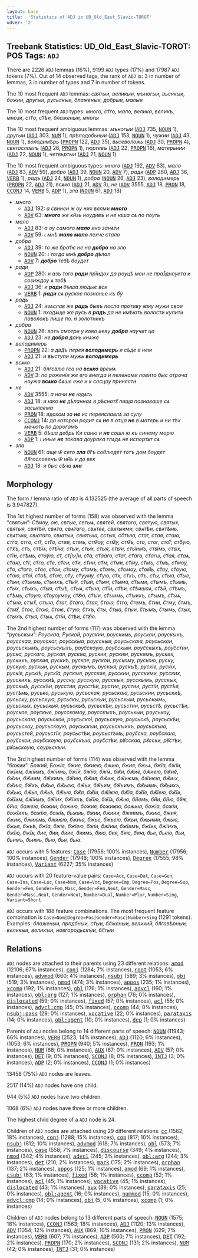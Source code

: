 ```yaml
---
layout: base
title:  'Statistics of ADJ in UD_Old_East_Slavic-TOROT'
udver: '2'
---
```


## Treebank Statistics: UD_Old_East_Slavic-TOROT: POS Tags: `ADJ`

There are 2226 `ADJ` lemmas (16%), 9199 `ADJ` types (17%) and 17987 `ADJ` tokens (7%).
Out of 14 observed tags, the rank of `ADJ` is: 3 in number of lemmas, 3 in number of types and 7 in number of tokens.

The 10 most frequent `ADJ` lemmas: <em>святыи, великыи, мъногыи, вьсякыи, божии, другыи, русьскыи, блаженыи, добрыи, малыи</em>

The 10 most frequent `ADJ` types:  <em>много, ст҃го, мало, велика, великъ, мнози, стг҃о, ст҃ѣи, блаженыи, многы</em>

The 10 most frequent ambiguous lemmas: <em>мъногыи</em> (<tt><a href="orv_torot-pos-ADJ.html">ADJ</a></tt> 735, <tt><a href="orv_torot-pos-NOUN.html">NOUN</a></tt> 1), <em>другыи</em> (<tt><a href="orv_torot-pos-ADJ.html">ADJ</a></tt> 303, <tt><a href="orv_torot-pos-NUM.html">NUM</a></tt> 1), <em>прѣподобьныи</em> (<tt><a href="orv_torot-pos-ADJ.html">ADJ</a></tt> 153, <tt><a href="orv_torot-pos-NOUN.html">NOUN</a></tt> 1), <em>чужии</em> (<tt><a href="orv_torot-pos-ADJ.html">ADJ</a></tt> 43, <tt><a href="orv_torot-pos-NOUN.html">NOUN</a></tt> 1), <em>володимѣрь</em> (<tt><a href="orv_torot-pos-PROPN.html">PROPN</a></tt> 122, <tt><a href="orv_torot-pos-ADJ.html">ADJ</a></tt> 35), <em>вьсеволожь</em> (<tt><a href="orv_torot-pos-ADJ.html">ADJ</a></tt> 30, <tt><a href="orv_torot-pos-PROPN.html">PROPN</a></tt> 4), <em>святославль</em> (<tt><a href="orv_torot-pos-ADJ.html">ADJ</a></tt> 26, <tt><a href="orv_torot-pos-PROPN.html">PROPN</a></tt> 1), <em>гюргевъ</em> (<tt><a href="orv_torot-pos-ADJ.html">ADJ</a></tt> 22, <tt><a href="orv_torot-pos-PROPN.html">PROPN</a></tt> 16), <em>матерьнии</em> (<tt><a href="orv_torot-pos-ADJ.html">ADJ</a></tt> 22, <tt><a href="orv_torot-pos-NOUN.html">NOUN</a></tt> 1), <em>четвьртыи</em> (<tt><a href="orv_torot-pos-ADJ.html">ADJ</a></tt> 21, <tt><a href="orv_torot-pos-NOUN.html">NOUN</a></tt> 1)

The 10 most frequent ambiguous types:  <em>много</em> (<tt><a href="orv_torot-pos-ADJ.html">ADJ</a></tt> 192, <tt><a href="orv_torot-pos-ADV.html">ADV</a></tt> 63), <em>мало</em> (<tt><a href="orv_torot-pos-ADJ.html">ADJ</a></tt> 83, <tt><a href="orv_torot-pos-ADV.html">ADV</a></tt> 59), <em>добро</em> (<tt><a href="orv_torot-pos-ADJ.html">ADJ</a></tt> 39, <tt><a href="orv_torot-pos-NOUN.html">NOUN</a></tt> 20, <tt><a href="orv_torot-pos-ADV.html">ADV</a></tt> 7), <em>ради</em> (<tt><a href="orv_torot-pos-ADP.html">ADP</a></tt> 280, <tt><a href="orv_torot-pos-ADJ.html">ADJ</a></tt> 36, <tt><a href="orv_torot-pos-VERB.html">VERB</a></tt> 1), <em>радъ</em> (<tt><a href="orv_torot-pos-ADJ.html">ADJ</a></tt> 24, <tt><a href="orv_torot-pos-NOUN.html">NOUN</a></tt> 1), <em>добра</em> (<tt><a href="orv_torot-pos-NOUN.html">NOUN</a></tt> 26, <tt><a href="orv_torot-pos-ADJ.html">ADJ</a></tt> 23), <em>володимерь</em> (<tt><a href="orv_torot-pos-PROPN.html">PROPN</a></tt> 22, <tt><a href="orv_torot-pos-ADJ.html">ADJ</a></tt> 21), <em>всѧко</em> (<tt><a href="orv_torot-pos-ADJ.html">ADJ</a></tt> 21, <tt><a href="orv_torot-pos-ADV.html">ADV</a></tt> 3), <em>не</em> (<tt><a href="orv_torot-pos-ADV.html">ADV</a></tt> 3555, <tt><a href="orv_torot-pos-ADJ.html">ADJ</a></tt> 18, <tt><a href="orv_torot-pos-PRON.html">PRON</a></tt> 18, <tt><a href="orv_torot-pos-CCONJ.html">CCONJ</a></tt> 14, <tt><a href="orv_torot-pos-VERB.html">VERB</a></tt> 5, <tt><a href="orv_torot-pos-ADP.html">ADP</a></tt> 1), <em>зла</em> (<tt><a href="orv_torot-pos-NOUN.html">NOUN</a></tt> 61, <tt><a href="orv_torot-pos-ADJ.html">ADJ</a></tt> 18)


* <em>много</em>
  * <tt><a href="orv_torot-pos-ADJ.html">ADJ</a></tt> 192: <em>а свинеи ж ѹ них велми <b>много</b></em>
  * <tt><a href="orv_torot-pos-ADV.html">ADV</a></tt> 63: <em><b>много</b> же кн҃зь нѹдивъ и не ꙗша сѧ по пѹть</em>
* <em>мало</em>
  * <tt><a href="orv_torot-pos-ADJ.html">ADJ</a></tt> 83: <em>а оу самого <b>мало</b> ино занѧти</em>
  * <tt><a href="orv_torot-pos-ADV.html">ADV</a></tt> 59: <em>ꙇ мнѣ <b>мало</b> <b>мало</b> лехче стало</em>
* <em>добро</em>
  * <tt><a href="orv_torot-pos-ADJ.html">ADJ</a></tt> 39: <em>то же брат҃ѥ не на <b>добро</b> на зло</em>
  * <tt><a href="orv_torot-pos-NOUN.html">NOUN</a></tt> 20: <em>ꙇ тогда мнѣ <b>добро</b> дѣлал</em>
  * <tt><a href="orv_torot-pos-ADV.html">ADV</a></tt> 7: <em><b>добро</b> тебѣ бѹдет</em>
* <em>ради</em>
  * <tt><a href="orv_torot-pos-ADP.html">ADP</a></tt> 280: <em>и азъ того <b>ради</b> прїидох да рѹцѣ мои не праз꙽днѹета и созиждѹ ѧ тебѣ</em>
  * <tt><a href="orv_torot-pos-ADJ.html">ADJ</a></tt> 36: <em>и <b>ради</b> бꙑша людьѥ вси</em>
  * <tt><a href="orv_torot-pos-VERB.html">VERB</a></tt> 1: <em><b>ради</b> сѧ руское познанье къ б҃у</em>
* <em>радъ</em>
  * <tt><a href="orv_torot-pos-ADJ.html">ADJ</a></tt> 24: <em>изѧслав же <b>радъ</b> бывъ посла противу ѥму мужи свои</em>
  * <tt><a href="orv_torot-pos-NOUN.html">NOUN</a></tt> 1: <em>входѧще же русь в <b>радъ</b> да не имѣють волости купити паволокъ лише по. н҃ золотникъ</em>
* <em>добра</em>
  * <tt><a href="orv_torot-pos-NOUN.html">NOUN</a></tt> 26: <em>вотъ смотри у ково иеву <b>добра</b> научит ца</em>
  * <tt><a href="orv_torot-pos-ADJ.html">ADJ</a></tt> 23: <em>не <b>добра</b> дань кнѧже</em>
* <em>володимерь</em>
  * <tt><a href="orv_torot-pos-PROPN.html">PROPN</a></tt> 22: <em>а двд҃ъ перея <b>володимерь</b> и сѣде в нем</em>
  * <tt><a href="orv_torot-pos-ADJ.html">ADJ</a></tt> 21: <em>и выступи мужь <b>володимерь</b></em>
* <em>всѧко</em>
  * <tt><a href="orv_torot-pos-ADJ.html">ADJ</a></tt> 21: <em>блгсвлю гса на <b>всѧко</b> времѧ</em>
  * <tt><a href="orv_torot-pos-ADV.html">ADV</a></tt> 3: <em>по роженїи же его внегда и пеленами повито быс отроча нѹжа <b>всѧко</b> бѧше еже и к сосцѹ принести</em>
* <em>не</em>
  * <tt><a href="orv_torot-pos-ADV.html">ADV</a></tt> 3555: <em>а ночи <b>не</b> ꙗдѧть</em>
  * <tt><a href="orv_torot-pos-ADJ.html">ADJ</a></tt> 18: <em>и ꙗко <b>не</b> дѣланнаѧ в рѣснотꙋ пища познаваше сѧ засылаема</em>
  * <tt><a href="orv_torot-pos-PRON.html">PRON</a></tt> 18: <em>идохом за <b>не</b> ис переяславлѧ за сулу</em>
  * <tt><a href="orv_torot-pos-CCONJ.html">CCONJ</a></tt> 14: <em>да которои родит сѧ <b>не</b> в отца <b>не</b> в матерь и ни тѣх мечють по дорогамъ</em>
  * <tt><a href="orv_torot-pos-VERB.html">VERB</a></tt> 5: <em>бѣша дебрь Ки саню и <b>не</b> сошл ю къ синему морю</em>
  * <tt><a href="orv_torot-pos-ADP.html">ADP</a></tt> 1: <em>ι иные <b>не</b> токава дѹрака глѧдѧ не испортѧт сѧ</em>
* <em>зла</em>
  * <tt><a href="orv_torot-pos-NOUN.html">NOUN</a></tt> 61: <em>аще ѿ сего <b>зла</b> бг҃ъ соблюдет тотъ дом бѹдет бл҃гословенъ ѿ нн҃ѣ и до век</em>
  * <tt><a href="orv_torot-pos-ADJ.html">ADJ</a></tt> 18: <em>и быс сѣча <b>зла</b></em>

## Morphology

The form / lemma ratio of `ADJ` is 4.132525 (the average of all parts of speech is 3.947827).

The 1st highest number of forms (158) was observed with the lemma “святыи”: <em>Ст҃моу, оѥ, свтые, свтыѧ, святей, святого, святую, святых, святыя, святѣй, свѧта, свѧтаго, свѧтее, свѧтыими, свѧтѣи, свѧтѣмь, свѧтꙑꙗ, свꙗтаго, свꙗтыи, свꙗтыꙗ, сстых, сс҃тꙑꙗ, стаг, стая, стаꙗ, стга, стго, стг҃, стг҃о, стии, стмъ, стм҃оу, стм҃у, стм҃ь, сто, стог, стог҃, сто҃ую, стх҃ъ, стъ, стъ҃іѧ, стъ҃іꙗ, стыи, стых, стыя, сты҃и, сты҃имъ, сты҃мь, сты҃х, стїи, стѣмь, стѹ҃ю, ст҃, ст҃[ꙑ]и, ст҃а, ст҃ааго, ст҃аг, ст҃аго, ст҃агѡ, ст҃ая, ст҃аѧ, ст҃аꙗ, ст҃г, ст҃го, ст҃е, ст҃еи, ст҃и, ст҃ии, ст҃м, ст҃ми, ст҃му, ст҃мъ, ст҃мь, ст҃мѹ, ст҃о, ст҃ого, ст҃ое, ст҃ои, ст҃ому, ст҃омъ, ст҃омь, ст҃омѹ, ст҃ом҃ь, ст҃оу, ст҃оую, ст҃ою, ст҃оі, ст҃оѣ, ст҃оѥ, ст҃у, ст҃ууму, ст҃ую, ст҃х, ст҃хъ, ст҃ъ, ст҃ы, ст҃ыа, ст҃ые, ст҃ыи, ст҃ыимь, ст҃ыихъ, ст҃ыи҃, ст҃ый, ст҃ым, ст҃ыма, ст҃ыми, ст҃ымъ, ст҃ымь, ст҃ых, ст҃ыхъ, ст҃ыя, ст҃ыѣ, ст҃ыѧ, ст҃ыꙗ, ст҃їи, ст҃ѣи, ст҃ѣишаѧ, ст҃ѣй, ст҃ѣмъ, ст҃ѣмь, ст҃ѹю, ст҃ѹѹмѹ, ст҃ꙋю, ст҃ꙑи, ст҃ꙑимь, ст҃ꙑихъ, ст҃ꙑмъ, ст҃ꙑѧ, ст҃ꙑꙗ, стꙑх҃, стꙑꙗ, с҃таг, с҃таго, с҃тая, с҃таꙗ, с҃тго, с҃темъ, с҃тии, с҃тму, с҃тмъ, с҃тмꙋ, с҃тое, с҃тою, с҃тоѥ, с҃тую, с҃тхъ, с҃ты, с҃тыа, с҃тыи, с҃тымъ, с҃тымь, с҃тых, с҃тыхъ, с҃тыя, с҃тыѧ, с҃тїи, с҃тѣи, с҃тꙋю</em>.

The 2nd highest number of forms (117) was observed with the lemma “русьскыи”: <em>Роускаа, Руской, роускии, роускимь, роускои, роускыхъ, роусскаа, роусскаг, роусскыа, роусскыи, роусьскаꙗ, роусьскои, роусьскымъ, роусьскыхъ, роус҃скоую, роус҃скым, роус҃скыхъ, роус҃стии, руска, рускаго, руская, рускиа, рускии, руским, рускимъ, руских, рускихъ, руския, рускиѣ, руское, рускои, рускому, рускою, руску, рускую, рускыи, рускым, рускымъ, рускыя, рускыѣ, рускіе, рускіх, рускія, рускіѣ, рускїа, рускꙑя, русские, русскии, русскими, русских, русскихъ, русскиѣ, русску, русскую, русскыи, русскымъ, русскых, русскыѣ, русскѣи, русстии, русстѣи, рустие, рустии, рустїи, рустѣи, рустѣмь, русько, руськую, русьская, русьскаꙗ, русьскии, русьскиѣ, русьску, русьскую, русьскы, русьскыи, русьскым, русьскымь, русьскых, русьскыя, русьскыѣ, русьскѣи, русьстии, русьстѣ, русьстѣи, рѹское, рѹскые, рѹсскомѹ, рѹсскꙑхъ, рѹськыи, рѹськѹ, рѹсьскаꙗ, рѹсьскои, рѹсьскоі, рѹсьскую, рѹсьскѣ, рѹсьскѣи, рѹсьскѹ, рѹсьскѹю, рѹсьскꙑи, рѹсьскꙑихъ, рѹсьскꙑꙗ, рѹсьстей, рѹсьстїи, рѹсьстѣи, рѹсьстѣмь, рѹс҃ска, рѹс҃скаꙗ, рѹс҃скои, рѹс҃скѹю, рѹс҃скꙑꙗ, рѹс҃стѣи, рꙋсскаа, рꙋсски, рꙋстѣи, рꙋсьскѹю, сѹрьскꙑи</em>.

The 3rd highest number of forms (114) was observed with the lemma “божии”: <em>Божий, Божіа, бжие, бжиею, бжию, бжия, бжьѧ, бжїа, бжїи, бжїим, бжїимъ, бжїимь, бжїй, бжїю, бжїѧ, бж҃и, бж҃ие, бж҃иею, бж҃ие҃, бж҃ии, бж҃иим, бж҃иимь, бж҃ию, бж҃ия, бж҃иѥ, бж҃иѥмь, бж҃иѥю, бж҃иꙇх, бж҃иꙗ, бж҃хъ, бж҃ье, бж҃ьею, бж҃ьи, бж҃ьим, бж҃ьимъ, бж҃ьимь, бж҃ьихъ, бж҃ью, бж҃ья, бж҃ьѣ, бж҃ьꙗ, бж҃я, бж҃іи, бж҃іѥю, бж҃їа, бж҃їе, бж҃їею, бж҃їи, бж҃їим, бж҃їимъ, бж҃їих, бж҃їихъ, бж҃їю, бж҃їѧ, бж҃ꙇю, би҃емь, би҃и, би҃ю, би҃ѥ, би҃ꙗ, божеꙗ, божии, божию, божия, божиѥю, божиꙗ, божїа, божїи, божїихъ, божїю, божїѧ, бьжмь, б҃жии, б҃жиии, б҃жиимъ, б҃жию, б҃жия, б҃жиѥ, б҃жиѥмь, б҃жиѥю, б҃жиꙗ, б҃жье, б҃жьею, б҃жьи, б҃жьими, б҃жью, б҃жья, б҃жьѣ, б҃жїа, б҃жїе, б҃жїею, б҃жїи, б҃жїим, б҃жїимъ, б҃жїих, б҃жїихъ, б҃жїю, б҃жїѧ, б҃ие, б҃ии, б҃иие, б҃иимь, б҃ию, б҃ия, б҃иѥ, б҃иꙗ, б҃ье, б҃ьею, б҃ьи, б҃ьимъ, б҃ьимь, б҃ью, б҃ья, б҃ьꙗ</em>.

`ADJ` occurs with 5 features: <tt><a href="orv_torot-feat-Case.html">Case</a></tt> (17956; 100% instances), <tt><a href="orv_torot-feat-Number.html">Number</a></tt> (17956; 100% instances), <tt><a href="orv_torot-feat-Gender.html">Gender</a></tt> (17948; 100% instances), <tt><a href="orv_torot-feat-Degree.html">Degree</a></tt> (17555; 98% instances), <tt><a href="orv_torot-feat-Variant.html">Variant</a></tt> (6227; 35% instances)

`ADJ` occurs with 20 feature-value pairs: `Case=Acc`, `Case=Dat`, `Case=Gen`, `Case=Ins`, `Case=Loc`, `Case=Nom`, `Case=Voc`, `Degree=Cmp`, `Degree=Pos`, `Degree=Sup`, `Gender=Fem`, `Gender=Fem,Masc`, `Gender=Fem,Neut`, `Gender=Masc`, `Gender=Masc,Neut`, `Gender=Neut`, `Number=Dual`, `Number=Plur`, `Number=Sing`, `Variant=Short`

`ADJ` occurs with 188 feature combinations.
The most frequent feature combination is `Case=Nom|Degree=Pos|Gender=Masc|Number=Sing` (1291 tokens).
Examples: <em>блаженыи, прпдбныи, ст҃ыи, бл҃женыи, великий, бл҃говѣрныи, великыи, великꙑи, новгородьскꙑи, бл҃гыи</em>


## Relations

`ADJ` nodes are attached to their parents using 23 different relations: <tt><a href="orv_torot-dep-amod.html">amod</a></tt> (12106; 67% instances), <tt><a href="orv_torot-dep-conj.html">conj</a></tt> (1284; 7% instances), <tt><a href="orv_torot-dep-root.html">root</a></tt> (1053; 6% instances), <tt><a href="orv_torot-dep-advmod.html">advmod</a></tt> (660; 4% instances), <tt><a href="orv_torot-dep-nsubj.html">nsubj</a></tt> (589; 3% instances), <tt><a href="orv_torot-dep-obj.html">obj</a></tt> (519; 3% instances), <tt><a href="orv_torot-dep-nmod.html">nmod</a></tt> (474; 3% instances), <tt><a href="orv_torot-dep-appos.html">appos</a></tt> (235; 1% instances), <tt><a href="orv_torot-dep-xcomp.html">xcomp</a></tt> (192; 1% instances), <tt><a href="orv_torot-dep-obl.html">obl</a></tt> (176; 1% instances), <tt><a href="orv_torot-dep-advcl.html">advcl</a></tt> (160; 1% instances), <tt><a href="orv_torot-dep-obl-arg.html">obl:arg</a></tt> (127; 1% instances), <tt><a href="orv_torot-dep-orphan.html">orphan</a></tt> (76; 0% instances), <tt><a href="orv_torot-dep-dislocated.html">dislocated</a></tt> (59; 0% instances), <tt><a href="orv_torot-dep-fixed.html">fixed</a></tt> (57; 0% instances), <tt><a href="orv_torot-dep-acl.html">acl</a></tt> (55; 0% instances), <tt><a href="orv_torot-dep-advcl-cmp.html">advcl:cmp</a></tt> (45; 0% instances), <tt><a href="orv_torot-dep-ccomp.html">ccomp</a></tt> (44; 0% instances), <tt><a href="orv_torot-dep-nsubj-pass.html">nsubj:pass</a></tt> (29; 0% instances), <tt><a href="orv_torot-dep-vocative.html">vocative</a></tt> (22; 0% instances), <tt><a href="orv_torot-dep-parataxis.html">parataxis</a></tt> (14; 0% instances), <tt><a href="orv_torot-dep-obl-agent.html">obl:agent</a></tt> (10; 0% instances), <tt><a href="orv_torot-dep-dep.html">dep</a></tt> (1; 0% instances)

Parents of `ADJ` nodes belong to 14 different parts of speech: <tt><a href="orv_torot-pos-NOUN.html">NOUN</a></tt> (11943; 66% instances), <tt><a href="orv_torot-pos-VERB.html">VERB</a></tt> (2523; 14% instances), <tt><a href="orv_torot-pos-ADJ.html">ADJ</a></tt> (1120; 6% instances),  (1053; 6% instances), <tt><a href="orv_torot-pos-PROPN.html">PROPN</a></tt> (940; 5% instances), <tt><a href="orv_torot-pos-PRON.html">PRON</a></tt> (193; 1% instances), <tt><a href="orv_torot-pos-NUM.html">NUM</a></tt> (68; 0% instances), <tt><a href="orv_torot-pos-AUX.html">AUX</a></tt> (67; 0% instances), <tt><a href="orv_torot-pos-ADV.html">ADV</a></tt> (57; 0% instances), <tt><a href="orv_torot-pos-DET.html">DET</a></tt> (9; 0% instances), <tt><a href="orv_torot-pos-SCONJ.html">SCONJ</a></tt> (8; 0% instances), <tt><a href="orv_torot-pos-INTJ.html">INTJ</a></tt> (3; 0% instances), <tt><a href="orv_torot-pos-ADP.html">ADP</a></tt> (2; 0% instances), <tt><a href="orv_torot-pos-CCONJ.html">CCONJ</a></tt> (1; 0% instances)

13458 (75%) `ADJ` nodes are leaves.

2517 (14%) `ADJ` nodes have one child.

944 (5%) `ADJ` nodes have two children.

1068 (6%) `ADJ` nodes have three or more children.

The highest child degree of a `ADJ` node is 24.

Children of `ADJ` nodes are attached using 29 different relations: <tt><a href="orv_torot-dep-cc.html">cc</a></tt> (1562; 18% instances), <tt><a href="orv_torot-dep-conj.html">conj</a></tt> (1288; 15% instances), <tt><a href="orv_torot-dep-cop.html">cop</a></tt> (817; 10% instances), <tt><a href="orv_torot-dep-nsubj.html">nsubj</a></tt> (812; 10% instances), <tt><a href="orv_torot-dep-advmod.html">advmod</a></tt> (618; 7% instances), <tt><a href="orv_torot-dep-obl.html">obl</a></tt> (573; 7% instances), <tt><a href="orv_torot-dep-case.html">case</a></tt> (558; 7% instances), <tt><a href="orv_torot-dep-discourse.html">discourse</a></tt> (349; 4% instances), <tt><a href="orv_torot-dep-nmod.html">nmod</a></tt> (342; 4% instances), <tt><a href="orv_torot-dep-advcl.html">advcl</a></tt> (245; 3% instances), <tt><a href="orv_torot-dep-obl-arg.html">obl:arg</a></tt> (244; 3% instances), <tt><a href="orv_torot-dep-det.html">det</a></tt> (210; 2% instances), <tt><a href="orv_torot-dep-mark.html">mark</a></tt> (175; 2% instances), <tt><a href="orv_torot-dep-orphan.html">orphan</a></tt> (137; 2% instances), <tt><a href="orv_torot-dep-appos.html">appos</a></tt> (125; 1% instances), <tt><a href="orv_torot-dep-amod.html">amod</a></tt> (69; 1% instances), <tt><a href="orv_torot-dep-csubj.html">csubj</a></tt> (63; 1% instances), <tt><a href="orv_torot-dep-fixed.html">fixed</a></tt> (56; 1% instances), <tt><a href="orv_torot-dep-ccomp.html">ccomp</a></tt> (52; 1% instances), <tt><a href="orv_torot-dep-acl.html">acl</a></tt> (45; 1% instances), <tt><a href="orv_torot-dep-vocative.html">vocative</a></tt> (45; 1% instances), <tt><a href="orv_torot-dep-dislocated.html">dislocated</a></tt> (43; 1% instances), <tt><a href="orv_torot-dep-aux.html">aux</a></tt> (39; 0% instances), <tt><a href="orv_torot-dep-parataxis.html">parataxis</a></tt> (25; 0% instances), <tt><a href="orv_torot-dep-obl-agent.html">obl:agent</a></tt> (16; 0% instances), <tt><a href="orv_torot-dep-nummod.html">nummod</a></tt> (15; 0% instances), <tt><a href="orv_torot-dep-advcl-cmp.html">advcl:cmp</a></tt> (14; 0% instances), <tt><a href="orv_torot-dep-obj.html">obj</a></tt> (5; 0% instances), <tt><a href="orv_torot-dep-xcomp.html">xcomp</a></tt> (1; 0% instances)

Children of `ADJ` nodes belong to 13 different parts of speech: <tt><a href="orv_torot-pos-NOUN.html">NOUN</a></tt> (1575; 18% instances), <tt><a href="orv_torot-pos-CCONJ.html">CCONJ</a></tt> (1563; 18% instances), <tt><a href="orv_torot-pos-ADJ.html">ADJ</a></tt> (1120; 13% instances), <tt><a href="orv_torot-pos-ADV.html">ADV</a></tt> (1054; 12% instances), <tt><a href="orv_torot-pos-AUX.html">AUX</a></tt> (869; 10% instances), <tt><a href="orv_torot-pos-PRON.html">PRON</a></tt> (629; 7% instances), <tt><a href="orv_torot-pos-VERB.html">VERB</a></tt> (607; 7% instances), <tt><a href="orv_torot-pos-ADP.html">ADP</a></tt> (560; 7% instances), <tt><a href="orv_torot-pos-DET.html">DET</a></tt> (192; 2% instances), <tt><a href="orv_torot-pos-PROPN.html">PROPN</a></tt> (170; 2% instances), <tt><a href="orv_torot-pos-SCONJ.html">SCONJ</a></tt> (131; 2% instances), <tt><a href="orv_torot-pos-NUM.html">NUM</a></tt> (42; 0% instances), <tt><a href="orv_torot-pos-INTJ.html">INTJ</a></tt> (31; 0% instances)

